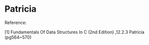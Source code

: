# Patricia



Reference:

[1] Fundamentals Of Data Structures In C (2nd Edition)
    ,12.2.3 Patricia (pg564~570)
